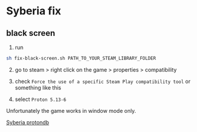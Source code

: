 # Syberia fix

## black screen
1. run 
```bash
sh fix-black-screen.sh PATH_TO_YOUR_STEAM_LIBRARY_FOLDER
```

2. go to steam > right click on the game > properties > compatibility

3. check `Force the use of a specific Steam Play compatibility tool` or something like this

4. select `Proton 5.13-6`

Unfortunately the game works in window mode only.

[Syberia protondb](https://www.protondb.com/app/46500)
